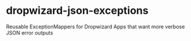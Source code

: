 # dropwizard-json-exceptions
Reusable ExceptionMappers for Dropwizard Apps that want more verbose JSON error outputs
